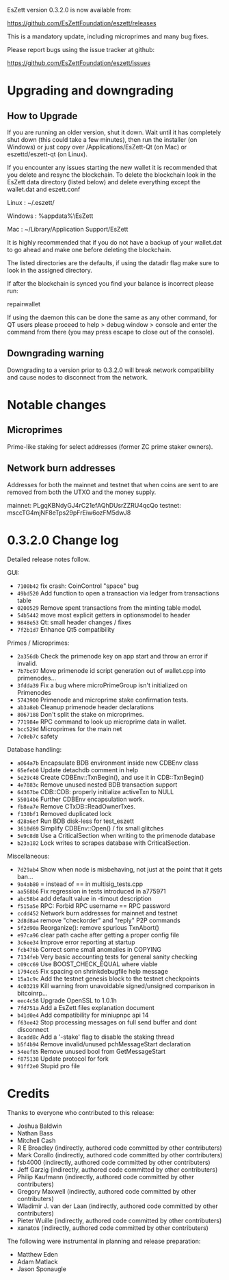 EsZett version 0.3.2.0 is now available from:

  https://github.com/EsZettFoundation/eszett/releases

This is a mandatory update, including microprimes and many bug fixes.

Please report bugs using the issue tracker at github:

  https://github.com/EsZettFoundation/eszett/issues

Upgrading and downgrading
=========================

How to Upgrade
--------------

If you are running an older version, shut it down. Wait until it has completely
shut down (this could take a few minutes), then run the installer (on Windows)
or just copy over /Applications/EsZett-Qt (on Mac) or eszettd/eszett-qt (on Linux).

If you encounter any issues starting the new wallet it is recommended that you delete and resync the blockchain. To delete the blockchain look in the
EsZett data directory (listed below) and delete everything except the wallet.dat and eszett.conf

Linux : ~/.eszett/

Windows : %appdata%\EsZett

Mac : ~/Library/Application Support/EsZett

It is highly recommended that if you do not have a backup of your wallet.dat
to go ahead and make one before deleting the blockchain.

The listed directories are the defaults, if using the datadir flag make sure to
look in the assigned directory.

If after the blockchain is synced you find your balance is incorrect please run:

repairwallet

If using the daemon this can be done the same as any other command, for QT users
please proceed to help > debug window > console and enter the command from there
(you may press escape to close out of the console).

Downgrading warning
---------------------
Downgrading to a version prior to 0.3.2.0 will break network compatibility and
cause nodes to disconnect from the network.

Notable changes
===============

Microprimes
-----------
Prime-like staking for select addresses (former ZC prime staker owners).

Network burn addresses
----------------------
Addresses for both the mainnet and testnet that when coins are sent to are
removed from both the UTXO and the money supply.

mainnet: PLgqKBNdyGJ4rC21efAQhDUsrZZRU4qcQo
testnet: msccTG4mjNF8eTps29pFrEiw6ozFM5dwJ8

0.3.2.0 Change log
===================

Detailed release notes follow.

GUI:
- `7100b42` fix crash: CoinControl "space" bug
- `49bd520` Add function to open a transaction via ledger from transactions table
- `0200529` Remove spent transactions from the minting table model.
- `54b5442` move most explicit getters in optionsmodel to header
- `9848e53` Qt: small header changes / fixes
- `7f2b1d7` Enhance Qt5 compatibility

Primes / Microprimes:
- `2a356db` Check the primenode key on app start and throw an error if invalid.
- `7b7bc97` Move primenode id script generation out of wallet.cpp into primenodes…
- `3fdda39` Fix a bug where microPrimeGroup isn't initialized on Primenodes
- `5743900` Primenode and microprime stake confirmation tests.
- `ab3a8eb` Cleanup primenode header declarations
- `8067188` Don't split the stake on microprimes.
- `771984e` RPC command to look up microprime data in wallet.
- `bcc529d` Microprimes for the main net
- `7c0eb7c` safety

Database handling:
- `a064a7b` Encapsulate BDB environment inside new CDBEnv class
- `65efeb0` Update detachdb comment in help
- `5e29c48` Create CDBEnv::TxnBegin(), and use it in CDB::TxnBegin()
- `4e7883c` Remove unused nested BDB transaction support
- `64367be` CDB::CDB: properly initialize activeTxn to NULL
- `55014b6` Further CDBEnv encapsulation work.
- `fb8ea7e` Remove CTxDB::ReadOwnerTxes.
- `f130bf1` Removed duplicated lock
- `d28a6ef` Run BDB disk-less for test_eszett
- `3610d69` Simplify CDBEnv::Open() / fix small glitches
- `5e9c8d8` Use a CriticalSection when writing to the primenode database
- `b23a182` Lock writes to scrapes database with CriticalSection.

Miscellaneous:
- `7d29ab4` Show when node is misbehaving, not just at the point that it gets ban…
- `9a4ab80` = instead of == in multisig_tests.cpp
- `aa568b6` Fix regression in tests introduced in a775971
- `abc58b4` add default value in -timout description
- `f515a5e` RPC: Forbid RPC username == RPC password
- `ccdd452` Network burn addresses for mainnet and testnet
- `2d8d8a4` remove "checkorder" and "reply" P2P commands
- `5f2d90a` Reorganize(): remove spurious TxnAbort()
- `e97ca96` clear path cache after getting a proper config file
- `3c6ee34` Improve error reporting at startup
- `fcb476b` Correct some small anomalies in COPYING
- `7134feb` Very basic accounting tests for general sanity checking
- `c09cc69` Use BOOST_CHECK_EQUAL where viable
- `1794ce5` Fix spacing on shrinkdebugfile help message
- `15a1c9c` Add the testnet genesis block to the testnet checkpoints
- `4c03219` Kill warning from unavoidable signed/unsigned comparison in bitcoinrp…
- `eec4c58` Upgrade OpenSSL to 1.0.1h
- `7fd751a` Add a EsZett files explanation document
- `b41d0e4` Add compatibility for miniupnpc api 14
- `f63ee42` Stop processing messages on full send buffer and dont disconnect
- `8cadd8c` Add a '-stake' flag to disable the staking thread
- `b5f4b94` Remove invalid/unused pchMessageStart declaration
- `54eef85` Remove unused bool from GetMessageStart
- `f875138` Update protocol for fork
- `91ff2e0` Stupid pro file

Credits
=======

Thanks to everyone who contributed to this release:

- Joshua Baldwin
- Nathan Bass
- Mitchell Cash
- R E Broadley (indirectly, authored code committed by other contributers)
- Mark Corallo (indirectly, authored code committed by other contributers)
- fsb4000 (indirectly, authored code committed by other contributers)
- Jeff Garzig (indirectly, authored code committed by other contributers)
- Philip Kaufmann (indirectly, authored code committed by other contributers)
- Gregory Maxwell (indirectly, authored code committed by other contributers)
- Wladimir J. van der Laan (indirectly, authored code committed by other contributers)
- Pieter Wuille (indirectly, authored code committed by other contributers)
- xanatos (indirectly, authored code committed by other contributers)

The following were instrumental in planning and release preparation:

- Matthew Eden
- Adam Matlack
- Jason Sponaugle
